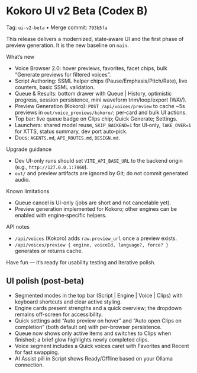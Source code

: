 # Kokoro UI v2 Beta (Codex B)

Tag: `ui-v2-beta`  •  Merge commit: `793b5fa`

This release delivers a modernized, state‑aware UI and the first phase of preview generation. It is the new baseline on `main`.

What’s new
- Voice Browser 2.0: hover previews, favorites, facet chips, bulk “Generate previews for filtered voices”.
- Script Authoring: SSML helper chips (Pause/Emphasis/Pitch/Rate), live counters, basic SSML validation.
- Queue & Results: bottom drawer with Queue | History, optimistic progress, session persistence, mini waveform trim/loop/export (WAV).
- Preview Generation (Kokoro): `POST /api/voices/preview` to cache ~5s previews in `out/voice_previews/kokoro/`; per‑card and bulk UI actions.
- Top bar: live queue badge on Clips chip; Quick Generate; Settings.
- Launchers: shared model reuse, `SKIP_BACKEND=1` for UI‑only, `TAKE_OVER=1` for XTTS, status summary, dev port auto‑pick.
- Docs: `AGENTS.md`, `API_ROUTES.md`, `DESIGN.md`.

Upgrade guidance
- Dev UI-only runs should set `VITE_API_BASE_URL` to the backend origin (e.g., `http://127.0.0.1:7860`).
- `out/` and preview artifacts are ignored by Git; do not commit generated audio.

Known limitations
- Queue cancel is UI-only (jobs are short and not cancelable yet).
- Preview generation implemented for Kokoro; other engines can be enabled with engine‑specific helpers.

API notes
- `/api/voices` (Kokoro) adds `raw.preview_url` once a preview exists.
- `/api/voices/preview { engine, voiceId, language?, force? }` generates or returns cache.

Have fun — it’s ready for usability testing and iterative polish.

## UI polish (post-beta)

- Segmented modes in the top bar (Script | Engine | Voice | Clips) with keyboard shortcuts and clear active styling.
- Engine cards present strengths and a quick overview; the dropdown remains off-screen for accessibility.
- Quick settings add “Auto preview on hover” and “Auto open Clips on completion” (both default on) with per-browser persistence.
- Queue now shows only active items and switches to Clips when finished; a brief glow highlights newly completed clips.
- Voice segment includes a Quick voices caret with Favorites and Recent for fast swapping.
- AI Assist pill in Script shows Ready/Offline based on your Ollama connection.
